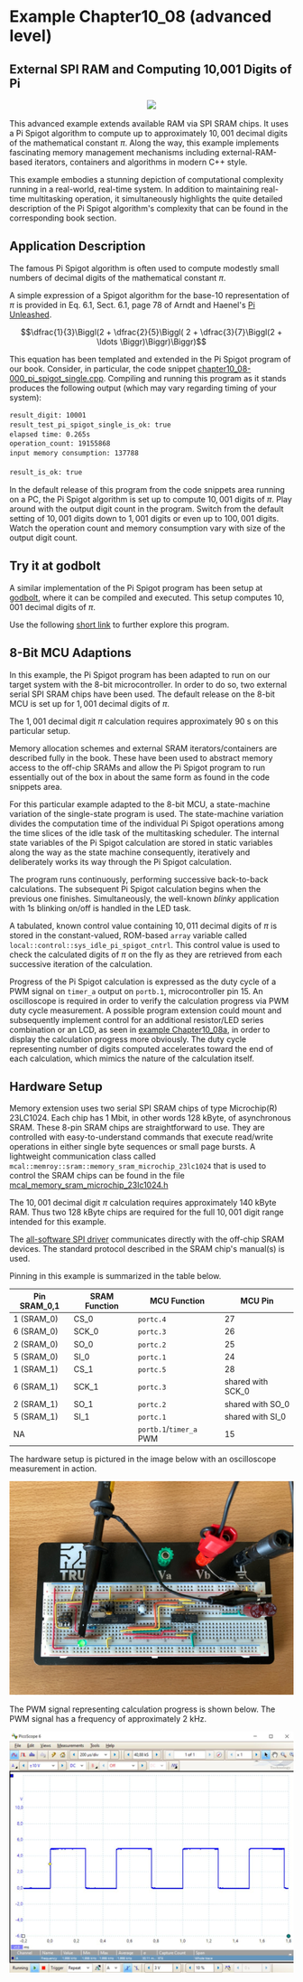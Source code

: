 # Example Chapter10_08 (advanced level)
## External SPI RAM and Computing 10,001 Digits of Pi

<p align="center">
    <a href="https://godbolt.org/z/EMx88ocxn" alt="godbolt">
        <img src="https://img.shields.io/badge/try%20it%20on-godbolt-green" /></a>
</p>

This advanced example extends available RAM via SPI SRAM chips.
It uses a Pi Spigot algorithm to compute up to approximately
$10,001$ decimal digits of the mathematical constant $\pi$.
Along the way, this example implements fascinating memory management mechanisms
including external-RAM-based iterators, containers and algorithms
in modern C++ style.

This example embodies a stunning depiction
of computational complexity running in a real-world, real-time system.
In addition to maintaining real-time multitasking operation,
it simultaneously highlights the quite detailed description
of the Pi Spigot algorithm's complexity that can
be found in the corresponding book section.

## Application Description

The famous Pi Spigot algorithm is often used to compute
modestly small numbers of decimal digits of the mathematical constant $\pi$.

A simple expression of a Spigot algorithm
for the base-10 representation of $\pi$
is provided in Eq. 6.1, Sect. 6.1,
page 78 of Arndt and Haenel's [Pi Unleashed](https://www.springer.com/gp/book/9783642567353).

$$\dfrac{1}{3}\Biggl(2 + \dfrac{2}{5}\Biggl( 2 + \dfrac{3}{7}\Biggl(2 + \ldots \Biggr)\Biggr)\Biggr)$$

This equation has been templated and extended in the Pi Spigot program
of our book. Consider, in particular, the code snippet
[chapter10_08-000_pi_spigot_single.cpp](../../code_snippets/chapter10/chapter10_08-000_pi_spigot_single.cpp).
Compiling and running this program as it stands produces the following output
(which may vary regarding timing of your system):

```sh
result_digit: 10001
result_test_pi_spigot_single_is_ok: true
elapsed time: 0.265s
operation_count: 19155868
input memory consumption: 137788

result_is_ok: true
```

In the default release of this program
from the code snippets area running on a PC,
the Pi Spigot algorithm is set up to compute $10,001$
digits of $\pi$.
Play around with the output digit count in the program.
Switch from the default setting of $10,001$
digits down to  $1,001$
digits or even up to $100,001$ digits.
Watch the operation count and memory consumption vary with
size of the output digit count.

## Try it at godbolt

A similar implementation of the Pi Spigot program has been setup
at [godbolt](https://godbolt.org), where it can be compiled and executed.
This setup computes $10,001$ decimal digits of $\pi$.

Use the following [short link](https://godbolt.org/z/EMx88ocxn)
to further explore this program.

## 8-Bit MCU Adaptions

In this example, the Pi Spigot program has been adapted
to run on our target system with the 8-bit microcontroller.
In order to do so, two external serial SPI SRAM chips
have been used.
The default release on the 8-bit MCU is set up for $1,001$
decimal digits of $\pi$.

The $1,001$ decimal digit $\pi$
calculation requires approximately $90~\text{s}$ on this particular setup.

Memory allocation schemes and external SRAM iterators/containers
are described fully in the book. These have been used to
abstract memory access to the off-chip SRAMs
and allow the Pi Spigot program to run essentially
out of the box in about the same form as found
in the code snippets area.

For this particular example adapted to the 8-bit MCU,
a state-machine variation
of the single-state program is used. The state-machine
variation divides the computation time of the individual
Pi Spigot operations among the time slices of the idle
task of the multitasking scheduler. The internal state
variables of the Pi Spigot calculation are stored
in static variables along the way as the state machine
consequently, iteratively and deliberately works its way
through the Pi Spigot calculation.

The program runs continuously, performing successive back-to-back
calculations. The subsequent Pi Spigot calculation begins
when the previous one finishes.
Simultaneously, the well-known _blinky_ application with
1s blinking on/off is handled in the LED task.

A tabulated, known control value containing $10,011$
decimal digits of $\pi$
is stored in the constant-valued, ROM-based `array` variable
called `local::control::sys_idle_pi_spigot_cntrl`. This control value
is used to check the calculated digits of $\pi$
on the fly as they are retrieved from each successive iteration
of the calculation.

Progress of the Pi Spigot calculation is expressed as the
duty cycle of a PWM signal on `timer_a` output on `portb.1`, microcontroller pin 15.
An oscilloscope is required in order to verify the calculation
progress via PWM duty cycle measurement.
A possible program extension
could mount and subsequently implement control for
an additional resistor/LED series combination
or an LCD, as seen in
[example Chapter10_08a](../chapter10_08a),
in order to display the calculation progress more obviously.
The duty cycle representing number of digits computed
accelerates toward the end of each calculation,
which mimics the nature of the calculation itself.

## Hardware Setup

Memory extension uses two serial SPI SRAM chips of type Microchip(R) 23LC1024.
Each chip has $1~\text{Mbit}$, in other words $128~\text{kByte}$, of asynchronous SRAM.
These 8-pin SRAM chips are straightforward to use.
They are controlled with easy-to-understand commands
that execute read/write operations in either single byte sequences
or small page bursts. A lightweight communication class
called `mcal::memroy::sram::memory_sram_microchip_23lc1024`
that is used to control the SRAM chips can be found
in the file
[mcal_memory_sram_microchip_23lc1024.h](./src/mcal/avr/mcal_memory_sram_microchip_23lc1024.h)

The $10,001$ decimal digit $\pi$
calculation requires approximately $140~\text{kByte}$ RAM.
Thus two $128~\text{kByte}$ chips are required
for the full $10,001$ digit range intended for this example.

The [all-software SPI driver](./src/mcal_spi/mcal_spi_software_port_driver.h)
communicates directly with the off-chip SRAM devices.
The standard protocol described in the SRAM chip's manual(s) is used.

Pinning in this example is summarized in the table below.

| Pin SRAM_0,1   |  SRAM Function | MCU Function            | MCU Pin            |
| -------------- | -------------- | ----------------------- | ------------------ |
| 1 (SRAM_0)     |    CS_0        | `portc.4`               |       27           |
| 6 (SRAM_0)     |    SCK_0       | `portc.3`               |       26           |
| 2 (SRAM_0)     |    SO_0        | `portc.2`               |       25           |
| 5 (SRAM_0)     |    SI_0        | `portc.1`               |       24           |
| 1 (SRAM_1)     |    CS_1        | `portc.5`               |       28           |
| 6 (SRAM_1)     |    SCK_1       | `portc.3`               |  shared with SCK_0 |
| 2 (SRAM_1)     |    SO_1        | `portc.2`               |  shared with SO_0  |
| 5 (SRAM_1)     |    SI_1        | `portc.1`               |  shared with SI_0  |
| NA             |                | `portb.1`/`timer_a` PWM |       15           |

The hardware setup is pictured in the image below with an oscilloscope measurement
in action.

![](./images/board10_08.jpg)

The PWM signal representing calculation progress is shown below.
The PWM signal has a frequency of approximately $2~\text{kHz}$.

![](./images/scope10_08.jpg)
